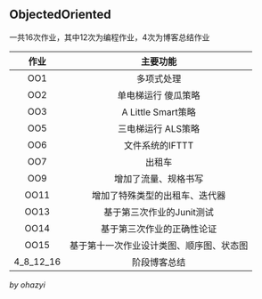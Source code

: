 ## ObjectedOriented

一共16次作业，其中12次为编程作业，4次为博客总结作业



| 作业 | 主要功能 |
| :-: | :-: |
| OO1 | 多项式处理 |
| OO2 | 单电梯运行 傻瓜策略 |
| OO3 | A Little Smart策略 |
| OO5 | 三电梯运行 ALS策略 |
| OO6 | 文件系统的IFTTT |
| OO7 | 出租车 |
| OO9 | 增加了流量、规格书写 |
| OO11 | 增加了特殊类型的出租车、迭代器 |
| OO13 | 基于第三次作业的Junit测试 |
| OO14 | 基于第三次作业的正确性论证 |
| OO15 | 基于第十一次作业设计类图、顺序图、状态图 |
| 4_8_12_16 | 阶段博客总结 |

*by ohazyi*






